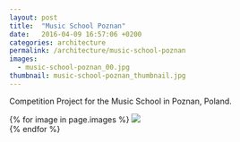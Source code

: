 ```yaml
---
layout: post
title:  "Music School Poznan"
date:   2016-04-09 16:57:06 +0200
categories: architecture
permalink: /architecture/music-school-poznan
images:
  - music-school-poznan_00.jpg
thumbnail: music-school-poznan_thumbnail.jpg
---
```

Competition Project for the Music School in Poznan, Poland.
<br />

{% for image in page.images %}
  <img rel="nofollow" class="image-full" src="/assets/architecture/music-school-poznan/{{ image }}"/>
  <br />
{% endfor %}
